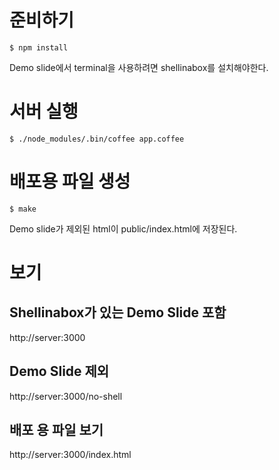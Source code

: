 # 준비하기 #

    $ npm install

Demo slide에서 terminal을 사용하려면 shellinabox를 설치해야한다.


# 서버 실행 #

    $ ./node_modules/.bin/coffee app.coffee

# 배포용 파일 생성 #

    $ make

Demo slide가 제외된 html이 public/index.html에 저장된다.

# 보기 #

## Shellinabox가 있는 Demo Slide 포함 ##

http://server:3000

## Demo Slide 제외 ##

http://server:3000/no-shell

## 배포 용 파일 보기 ##

http://server:3000/index.html

